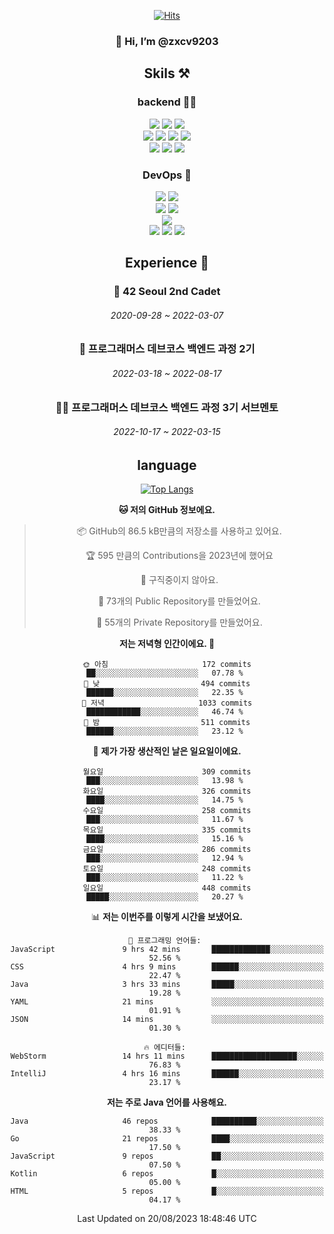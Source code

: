 <div align="center">

[![Hits](https://hits.seeyoufarm.com/api/count/incr/badge.svg?url=https%3A%2F%2Fgithub.com%2Fzxcv9203%2Fhit-counter&count_bg=%23FF7272&title_bg=%23324C2E&icon=codeigniter.svg&icon_color=%23DD5B5B&title=%EB%B0%A9%EB%AC%B8%EC%9E%90&edge_flat=false)](https://hits.seeyoufarm.com)
  
### 👋 Hi, I’m @zxcv9203

## Skils ⚒️
### backend 🧑‍💻
  
<img src="https://img.shields.io/badge/Java-FF6600?style=flat-square&logo=buymeacoffee&logoColor=white"/>
<img src="https://img.shields.io/badge/Go-0099FF?style=flat-square&logo=go&logoColor=white"/>
<img src="https://img.shields.io/badge/Kotlin-7F52FF?style=flat-square&logo=kotlin&logoColor=white"/>
  
  
<br />
  
<img src="https://img.shields.io/badge/Spring-339933?style=flat-square&logo=Spring&logoColor=white"/>
<img src="https://img.shields.io/badge/Spring Boot-339933?style=flat-square&logo=Spring Boot&logoColor=white"/>
<img src="https://img.shields.io/badge/Spring Security-339933?style=flat-square&logo=Spring Security&logoColor=white"/>
  
<img src="https://img.shields.io/badge/Spring Data JPA-339933?style=flat-square&logo=Hibernate&logoColor=white"/>

<br />
  
  <img src="https://img.shields.io/badge/mysql-0099FF?style=flat-square&logo=mysql&logoColor=white"/>
  <img src="https://img.shields.io/badge/mariadb-0099FF?style=flat-square&logo=mariadb&logoColor=white"/>
  <img src="https://img.shields.io/badge/mongoDB-47A248?style=flat-square&logo=mongodb&logoColor=white"/>
  
  
### DevOps 🚀
  
  <img src="https://img.shields.io/badge/docker-2496ED?style=flat-square&logo=docker&logoColor=white"/>
  <img src="https://img.shields.io/badge/kubernetes-326CE5?style=flat-square&logo=kubernetes&logoColor=white"/>
  
  <br />
  
  <img src="https://img.shields.io/badge/Github Actions-2088FF?style=flat-square&logo=githubactions&logoColor=white"/>
  <img src="https://img.shields.io/badge/Jenkins-D24939?style=flat-square&logo=jenkins&logoColor=white"/>
  
  
  <br />
  <img src="https://img.shields.io/badge/terraform-7B42BC?style=flat-square&logo=terraform&logoColor=white"/>
  
  <br />
  <img src="https://img.shields.io/badge/Amazon AWS-232F3E?style=flat-square&logo=Amazon AWS&logoColor=white"/>

  <img src="https://img.shields.io/badge/GCP-4285F4?style=flat-square&logo=googlecloud&logoColor=white"/>
  <img src="https://img.shields.io/badge/NCP-03C75A?style=flat-square&logo=naver&logoColor=white"/>
  
  
  
## Experience 🏃
  
### 🏫 42 Seoul 2nd Cadet
  ###### 2020-09-28 ~ 2022-03-07
  
### 🏫 프로그래머스 데브코스 백엔드 과정 2기 
  ###### 2022-03-18 ~ 2022-08-17
  
### 🧑‍🏫 프로그래머스 데브코스 백엔드 과정 3기 서브멘토 
  ###### 2022-10-17 ~ 2022-03-15

## language

[![Top Langs](https://github-readme-stats.vercel.app/api/top-langs/?username=zxcv9203&hide=html&exclude_repo=zxcv9203.github.io,golB&theme=grate-gatsby)](https://github.com/zxcv9203/github-readme-stats)
  
<!--START_SECTION:waka-->
**🐱 저의 GitHub 정보에요.** 

> 📦 GitHub의 86.5 kB만큼의 저장소를 사용하고 있어요. 
 > 
> 🏆 595 만큼의 Contributions을 2023년에 했어요
 > 
> 🚫 구직중이지 않아요.
 > 
> 📜 73개의 Public Repository를 만들었어요. 
 > 
> 🔑 55개의 Private Repository를 만들었어요. 
 > 
**저는 저녁형 인간이에요. 🦉** 

```text
🌞 아침                     172 commits         ██░░░░░░░░░░░░░░░░░░░░░░░   07.78 % 
🌆 낮　                     494 commits         ██████░░░░░░░░░░░░░░░░░░░   22.35 % 
🌃 저녁                     1033 commits        ████████████░░░░░░░░░░░░░   46.74 % 
🌙 밤　                     511 commits         ██████░░░░░░░░░░░░░░░░░░░   23.12 % 
```
📅 **제가 가장 생산적인 날은 일요일이에요.** 

```text
월요일                      309 commits         ███░░░░░░░░░░░░░░░░░░░░░░   13.98 % 
화요일                      326 commits         ████░░░░░░░░░░░░░░░░░░░░░   14.75 % 
수요일                      258 commits         ███░░░░░░░░░░░░░░░░░░░░░░   11.67 % 
목요일                      335 commits         ████░░░░░░░░░░░░░░░░░░░░░   15.16 % 
금요일                      286 commits         ███░░░░░░░░░░░░░░░░░░░░░░   12.94 % 
토요일                      248 commits         ███░░░░░░░░░░░░░░░░░░░░░░   11.22 % 
일요일                      448 commits         █████░░░░░░░░░░░░░░░░░░░░   20.27 % 
```


📊 **저는 이번주를 이렇게 시간을 보냈어요.** 

```text
💬 프로그래밍 언어들: 
JavaScript               9 hrs 42 mins       █████████████░░░░░░░░░░░░   52.56 % 
CSS                      4 hrs 9 mins        ██████░░░░░░░░░░░░░░░░░░░   22.47 % 
Java                     3 hrs 33 mins       █████░░░░░░░░░░░░░░░░░░░░   19.28 % 
YAML                     21 mins             ░░░░░░░░░░░░░░░░░░░░░░░░░   01.91 % 
JSON                     14 mins             ░░░░░░░░░░░░░░░░░░░░░░░░░   01.30 % 

🔥 에디터들: 
WebStorm                 14 hrs 11 mins      ███████████████████░░░░░░   76.83 % 
IntelliJ                 4 hrs 16 mins       ██████░░░░░░░░░░░░░░░░░░░   23.17 % 
```

**저는 주로 Java 언어를 사용해요.** 

```text
Java                     46 repos            ██████████░░░░░░░░░░░░░░░   38.33 % 
Go                       21 repos            ████░░░░░░░░░░░░░░░░░░░░░   17.50 % 
JavaScript               9 repos             ██░░░░░░░░░░░░░░░░░░░░░░░   07.50 % 
Kotlin                   6 repos             █░░░░░░░░░░░░░░░░░░░░░░░░   05.00 % 
HTML                     5 repos             █░░░░░░░░░░░░░░░░░░░░░░░░   04.17 % 
```




 Last Updated on 20/08/2023 18:48:46 UTC
<!--END_SECTION:waka-->
  
</div>

